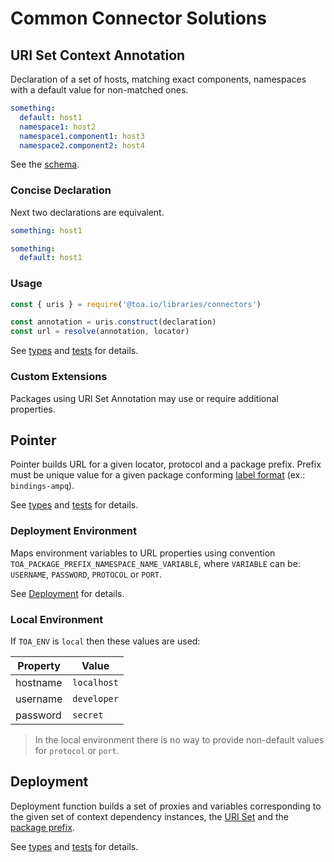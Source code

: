 # Common Connector Solutions

## URI Set Context Annotation

Declaration of a set of hosts, matching exact components, namespaces with a default value for
non-matched ones.

```yaml
something:
  default: host1
  namespace1: host2
  namespace1.component1: host3
  namespace2.component2: host4
```

See the [schema](src/uris/.construct/schema.yaml).

### Concise Declaration

Next two declarations are equivalent.

```yaml
something: host1
```

```yaml
something:
  default: host1
```

### Usage

```javascript
const { uris } = require('@toa.io/libraries/connectors')

const annotation = uris.construct(declaration)
const url = resolve(annotation, locator)
```

See [types](types/uris.d.ts) and [tests](test/uris.test.js) for details.

### Custom Extensions

Packages using URI Set Annotation may use or require additional properties.

## Pointer

Pointer builds URL for a given locator, protocol and a package prefix. Prefix must be unique value
for a given package conforming [label format](#) (ex.: `bindings-ampq`).

See [types](types/pointer.d.ts) and [tests](test/pointer.test.js) for details.

### Deployment Environment

Maps environment variables to URL properties using
convention `TOA_PACKAGE_PREFIX_NAMESPACE_NAME_VARIABLE`, where `VARIABLE` can be:
`USERNAME`, `PASSWORD`, `PROTOCOL` or `PORT`.

See [Deployment](#deployment) for details.

### Local Environment

If `TOA_ENV` is `local` then these values are used:

| Property | Value       |
|----------|-------------|
| hostname | `localhost` |
| username | `developer` |
| password | `secret`    |

> In the local environment there is no way to provide non-default values for `protocol` or `port`.

## Deployment

Deployment function builds a set of proxies and variables corresponding to the given set of context
dependency instances, the [URI Set](#uri-set-context-annotation) and
the [package prefix](#pointer).

See [types](types/deployment.d.ts) and [tests](test/deployment.test.js) for details.
